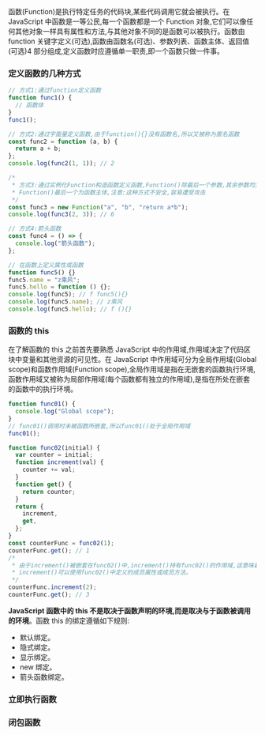 函数(Function)是执行特定任务的代码块,某些代码调用它就会被执行。在 JavaScript 中函数是一等公民,每一个函数都是一个 Function 对象,它们可以像任何其他对象一样具有属性和方法,与其他对象不同的是函数可以被执行。函数由 function 关键字定义(可选),函数由函数名(可选)、参数列表、函数主体、返回值(可选)4 部分组成,定义函数时应遵循单一职责,即一个函数只做一件事。

### 定义函数的几种方式

```js
// 方式1:通过function定义函数
function func1() {
  // 函数体
}
func1();

// 方式2:通过字面量定义函数,由于function(){}没有函数名,所以又被称为匿名函数
const func2 = function (a, b) {
  return a + b;
};
console.log(func2(1, 1)); // 2

/*
 * 方式3:通过实例化Function构造函数定义函数,Function()除最后一个参数,其余参数均为函数参数名称,
 * Function()最后一个为函数主体,注意:这种方式不安全,容易遭受攻击
 */
const func3 = new Function("a", "b", "return a*b");
console.log(func3(2, 3)); // 6

// 方式4:箭头函数
const func4 = () => {
  console.log("箭头函数");
};

// 在函数上定义属性或函数
function func5() {}
func5.name = "z乘风";
func5.hello = function () {};
console.log(func5); // f func5(){}
console.log(func5.name); // z乘风
console.log(func5.hello); // f (){}
```

### 函数的 this

在了解函数的 this 之前首先要熟悉 JavaScript 中的作用域,作用域决定了代码区块中变量和其他资源的可见性。在 JavaScript 中作用域可分为全局作用域(Global scope)和函数作用域(Function scope),全局作用域是指在无嵌套的函数执行环境,函数作用域又被称为局部作用域(每个函数都有独立的作用域),是指在所处在嵌套的函数中的执行环境。

```js
function func01() {
  console.log("Global scope");
}
// func01()调用时未被函数所嵌套,所以func01()处于全局作用域
func01();

function func02(initial) {
  var counter = initial;
  function increment(val) {
    counter += val;
  }
  function get() {
    return counter;
  }
  return {
    increment,
    get,
  };
}
const counterFunc = func02(1);
counterFunc.get(); // 1
/*
 * 由于increment()被嵌套在func02()中,increment()持有func02()的作用域,这意味着
 * increment()可以使用func02()中定义的成员属性或成员方法。
 */
counterFunc.increment(2);
counterFunc.get(); // 3
```

**JavaScript 函数中的 this 不是取决于函数声明的环境,而是取决与于函数被调用的环境**。函数 this 的绑定遵循如下规则:

- 默认绑定。
- 隐式绑定。
- 显示绑定。
- new 绑定。
- 箭头函数绑定。

### 立即执行函数

### 闭包函数
